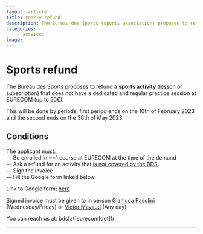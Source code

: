 ```yaml
---
layout: article
title: Yearly refund
description: The Bureau des Sports (sports association) proposes to refund a sports activity that does not have a dedicated and regular practice session at EURECOM (up to 50€).
categories:
    - services
image: 
---
```


# Sports refund

The Bureau des Sports proposes to refund a **sports activity** (lesson or subscription) that does not have a dedicated and regular practice session at EURECOM (up to 50€).

This will be done by periods, first period ends on the 10th of February 2023 and the second ends on the 30th of May 2023.

## Conditions
The applicant must:  
— Be enrolled in >=1 course at EURECOM at the time of the demand  
— Ask a refund for an activity that <abbr title="To see active clubs please refer to /planning or /sports">is not covered by the  BDS</abbr>.  
— Sign the invoice  
— Fill the Google form linked below

Link to Google form: [here](https://docs.google.com/forms/d/1HKOPDJGDmtwR10QoYnljkHO0gmmVmEfCBDkKT8SxKnc)


Signed invoice must be given to in person [Gianluca Pasolini](mailto:gianluca.pasolini@eurecom.fr) <i class="fa-solid fa-envelope"></i> (Wednesday/Friday) or [Victor Mayaud](mailto:victor.mayaud@eurecom.fr) <i class="fa-solid fa-envelope"></i> (Any day)

You can reach us at: bds[at]eurecom[dot]fr  

---
